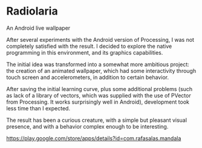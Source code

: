 # Radiolaria
An Android live wallpaper

After several experiments with the Android version of Processing, I was not completely satisfied with the result.
I decided to explore the native programming in this environment, and its graphics capabilities.

The initial idea was transformed into a somewhat more ambitious project: the creation of an animated wallpaper,
which had some interactivity through touch screen and accelerometers, in addition to certain behavior.

After saving the initial learning curve, plus some additional problems (such as lack of a library of vectors, which was supplied 
with the use of PVector from Processing. It works surprisingly well in Android), development took less time than I expected.

The result has been a curious creature, with a simple but pleasant visual presence, and with a behavior complex enough to be interesting.

https://play.google.com/store/apps/details?id=com.rafasalas.mandala
